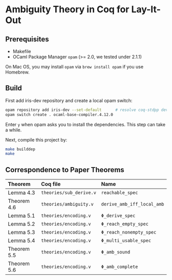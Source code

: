 # Ambiguity Theory in Coq for Lay-It-Out

## Prerequisites

- Makefile
- OCaml Package Manager `opam` (>= 2.0, we tested under 2.1.1)

On Mac OS, you may install `opam` via `brew install opam` if you use Homebrew.

## Build

First add iris-dev repository and create a local opam switch:
```sh
opam repository add iris-dev --set-default      # resolve coq-stdpp dev versions
opam switch create . ocaml-base-compiler.4.12.0
```
Enter `y` when opam asks you to install the dependencies. This step can take a while.

Next, compile this project by:
```sh
make builddep
make
```

## Correspondence to Paper Theorems

| Theorem       | Coq file                  | Name                          |
| :------------ | :------------------------ | :---------------------------- |
| Lemma 4.3     | `theories/sub_derive.v`   | `reachable_spec`              |
| Theorem 4.6   | `theories/ambiguity.v`    | `derive_amb_iff_local_amb`    |
| Lemma 5.1     | `theories/encoding.v`     | `Φ_derive_spec`               |
| Lemma 5.2     | `theories/encoding.v`     | `Φ_reach_empty_spec`          | 
| Lemma 5.3     | `theories/encoding.v`     | `Φ_reach_nonempty_spec`       |
| Lemma 5.4     | `theories/encoding.v`     | `Φ_multi_usable_spec`         |
| Theorem 5.5   | `theories/encoding.v`     | `Φ_amb_sound`                 |
| Theorem 5.6   | `theories/encoding.v`     | `Φ_amb_complete`              |
